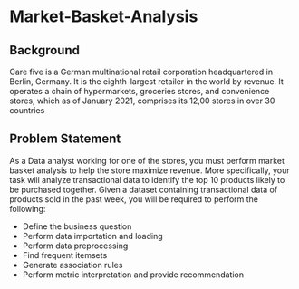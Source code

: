 # Market-Basket-Analysis
## Background 
Care five is a German multinational retail corporation headquartered in Berlin, Germany.
It is the eighth-largest retailer in the world by revenue. It operates a chain of
hypermarkets, groceries stores, and convenience stores, which as of January 2021,
comprises its 12,00 stores in over 30 countries

## Problem Statement
As a Data analyst working for one of the stores, you must perform market basket
analysis to help the store maximize revenue. 
More specifically, your task will analyze transactional data to identify the top 10 products likely to be purchased together.
Given a dataset containing transactional data of products sold in the past week, you will
be required to perform the following:
- Define the business question
- Perform data importation and loading
- Perform data preprocessing
- Find frequent itemsets
- Generate association rules
- Perform metric interpretation and provide recommendation
